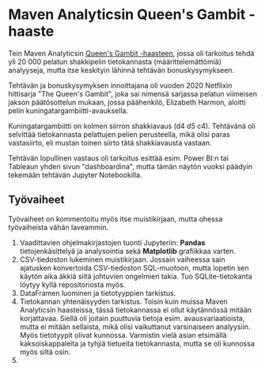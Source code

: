 # Maven Analyticsin Queen's Gambit -haaste

Tein Maven Analyticsin [Queen's Gambit -haasteen](https://mavenanalytics.io/challenges/queen's-gambit-challenge/20), jossa oli tarkoitus tehdä yli 20 000 pelatun shakkipelin tietokannasta (määrittelemättömiä) analyyseja, mutta itse keskityin lähinnä tehtävän bonuskysymykseen.

Tehtävän ja bonuskysymyksen innoittajana oli vuoden 2020 Netflixin hittisarja "The Queen's Gambit", joka sai nimensä sarjassa pelatun viimeisen jakson päätösottelun mukaan, jossa päähenkilö, Elizabeth Harmon, aloitti pelin kuningatargambiitti-avauksella.

Kuningatargambiitti on kolmen siirron shakkiavaus (d4 d5 c4). Tehtävänä oli selvittää tietokannasta pelattujen pelien perusteella, mikä olisi paras vastasiirto, eli mustan toinen siirto tätä shakkiavausta vastaan.

Tehtävän lopullinen vastaus oli tarkoitus esittää esim. Power BI:n tai Tableaun yhden sivun "dashboardina", mutta tämän näytön vuoksi päädyin tekemään tehtävän Jupyter Notebookilla.

## Työvaiheet

Työvaiheet on kommentoitu myös itse muistikirjaan, mutta ohessa työvaiheista vähän laveammin.

1. Vaadittavien ohjelmakirjastojen tuonti Jupyteriin: **Pandas** tietojenkäsittelyä ja analysointia sekä **Matplotlib** grafiikkaa varten.
2. CSV-tiedoston lukeminen muistikirjaan. Jossain vaiheessa sain ajatusken konvertoida CSV-tiedoston SQL-muotoon, mutta lopetin sen käytön aika äkkiä siitä johtuvien ongelmien takia. Tuo SQLite-tietokanta löytyy kyllä repositoriosta myös.
3. DataFramen luominen ja tietotyyppien tarkistus.
4. Tietokannan yhtenäisyyden tarkistus. Toisin kuin muissa Maven Analyticsin haasteissa, tässä tietokannassa ei ollut käytännössä mitään korjattavaa. Siellä oli joitain puuttuvia tietoja esim. avausvariaatioista, mutta ei mitään sellaista, mikä olisi vaikuttanut varsinaiseen analyysiin. Myös tietotyypit olivat kunnossa. Varmistin vielä asian etsimällä kaksoiskappaleita ja tyhjiä tietueita tietokannasta, mutta se oli kunnossa myös siltä osin.
5. 
